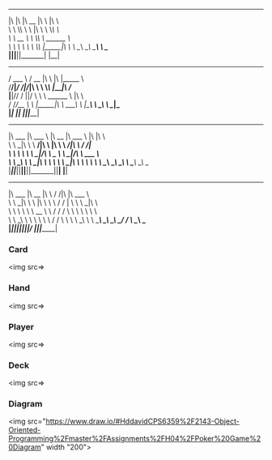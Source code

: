   ___  ___  ________  ___   ___     
 |\  \|\  \|\   __  \|\  \ |\  \    
 \ \  \\\  \ \  \|\  \ \  \\_\  \   
  \ \   __  \ \  \\\  \ \______  \  
   \ \  \ \  \ \  \\\  \|_____|\  \ 
    \ \__\ \__\ \_______\     \ \__\
     \|__|\|__|\|_______|      \|__|
                                    
  _______   _____  ___   ___  ________     
  /  ___  \ / __  \|\  \ |\  \|\_____  \    
 /__/|_/  /|\/_|\  \ \  \\_\  \|____|\ /_   
 |__|//  / ||/ \ \  \ \______  \    \|\  \  
     /  /_/__   \ \  \|_____|\  \  __\_\  \ 
    |\________\  \ \__\     \ \__\|\_______\
     \|_______|   \|__|      \|__|\|_______|
                                                                                                                               
  ________  _______   ________  _______   ___  __       
 |\   ___ \|\  ___ \ |\   __  \|\  ___ \ |\  \|\  \     
 \ \  \_|\ \ \   __/|\ \  \|\  \ \   __/|\ \  \/  /|_   
  \ \  \ \\ \ \  \_|/_\ \   _  _\ \  \_|/_\ \   ___  \  
   \ \  \_\\ \ \  \_|\ \ \  \\  \\ \  \_|\ \ \  \\ \  \ 
    \ \_______\ \_______\ \__\\ _\\ \_______\ \__\\ \__\
     \|_______|\|_______|\|__|\|__|\|_______|\|__| \|__|
                                                
  ________  ________  ___      ___ ___  ________     
 |\   ___ \|\   __  \|\  \    /  /|\  \|\   ___ \    
 \ \  \_|\ \ \  \|\  \ \  \  /  / | \  \ \  \_|\ \   
  \ \  \ \\ \ \   __  \ \  \/  / / \ \  \ \  \ \\ \  
   \ \  \_\\ \ \  \ \  \ \    / /   \ \  \ \  \_\\ \ 
    \ \_______\ \__\ \__\ \__/ /     \ \__\ \_______\
     \|_______|\|__|\|__|\|__|/       \|__|\|_______|


### Card

<img src=>

### Hand

<img src=>

### Player

<img src=>

### Deck

<img src=>

### Diagram

<img src="https://www.draw.io/#HddavidCPS6359%2F2143-Object-Oriented-Programming%2Fmaster%2FAssignments%2FH04%2FPoker%20Game%20Diagram" width "200">

